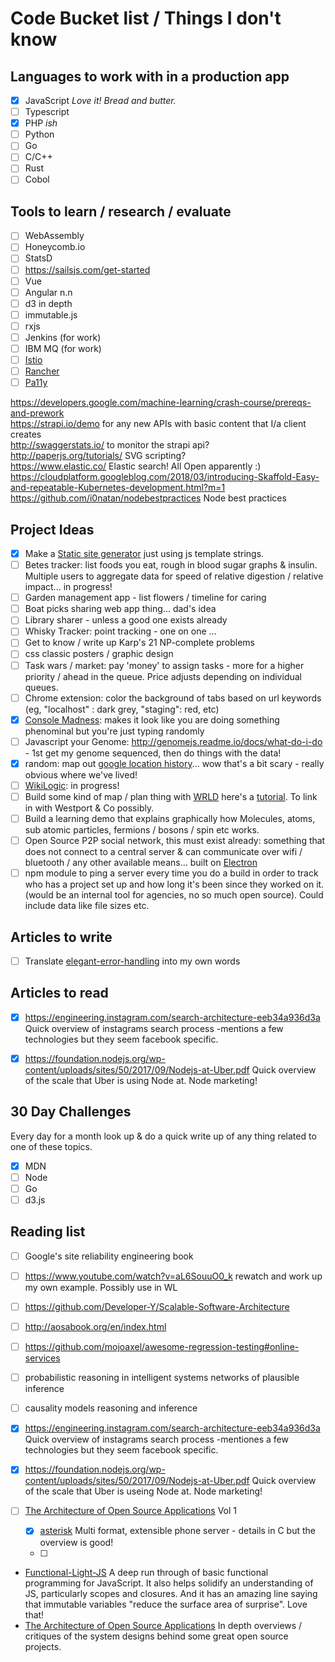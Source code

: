 # Code Bucket list / Things I don't know

## Languages to work with in a production app

- [x] JavaScript _Love it! Bread and butter._
- [ ] Typescript
- [x] PHP _ish_
- [ ] Python
- [ ] Go
- [ ] C/C++
- [ ] Rust
- [ ] Cobol 

## Tools to learn / research / evaluate

- [ ] WebAssembly
- [ ] Honeycomb.io
- [ ] StatsD
- [ ] https://sailsjs.com/get-started
- [ ] Vue
- [ ] Angular n.n
- [ ] d3 in depth
- [ ] immutable.js
- [ ] rxjs
- [ ] Jenkins (for work)
- [ ] IBM MQ (for work)
- [ ] [Istio](https://istio.io/docs/concepts/what-is-istio/)
- [ ] [Rancher](https://rancher.com)
- [ ] [Pa11y](http://pa11y.org/)

https://developers.google.com/machine-learning/crash-course/prereqs-and-prework  
https://strapi.io/demo for any new APIs with basic content that I/a client creates  
http://swaggerstats.io/ to monitor the strapi api?  
http://paperjs.org/tutorials/ SVG scripting?  
https://www.elastic.co/ Elastic search! All Open apparently :)
https://cloudplatform.googleblog.com/2018/03/introducing-Skaffold-Easy-and-repeatable-Kubernetes-development.html?m=1
https://github.com/i0natan/nodebestpractices Node best practices

## Project Ideas

- [x] Make a [Static site generator](https://www.npmjs.com/package/mini-site-generator) just using js template strings.
- [ ] Betes tracker: list foods you eat, rough in blood sugar graphs & insulin. Multiple users to aggregate data for speed of relative digestion / relative impact... in progress!
- [ ] Garden management app - list flowers / timeline for caring
- [ ] Boat picks sharing web app thing... dad's idea
- [ ] Library sharer - unless a good one exists already
- [ ] Whisky Tracker: point tracking - one on one ...
- [ ] Get to know / write up Karp's 21 NP-complete problems
- [ ] css classic posters / graphic design
- [ ] Task wars / market: pay 'money' to assign tasks - more for a higher priority / ahead in the queue. Price adjusts depending on individual queues.
- [ ] Chrome extension: color the background of tabs based on url keywords (eg, "localhost" : dark grey, "staging": red, etc)
- [x] [Console Madness](https://github.com/ijmccallum/consoleMadness): makes it look like you are doing something phenominal but you're just typing randomly
- [ ] Javascript your Genome: http://genomejs.readme.io/docs/what-do-i-do - 1st get my genome sequenced, then do things with the data!
- [x] random: map out [google location history](https://codeburst.io/how-i-created-a-heatmap-of-my-location-history-with-javascript-google-maps-972a2d1be240)... wow that's a bit scary - really obvious where we've lived!
- [ ] [WikiLogic](https://github.com/WikiLogic/WikiLogic): in progress!
- [ ] Build some kind of map / plan thing with [WRLD](https://www.wrld3d.com/) here's a [tutorial](https://www.sitepoint.com/building-dynamic-3d-maps/). To link in with Westport & Co possibly.
- [ ] Build a learning demo that explains graphically how Molecules, atoms, sub atomic particles, fermions / bosons / spin etc works.
- [ ] Open Source P2P social network, this must exist already: something that does not connect to a central server & can communicate over wifi / bluetooth / any other available means... built on [Electron](http://electron.atom.io/)
- [ ] npm module to ping a server every time you do a build in order to track who has a project set up and how long it's been since they worked on it. (would be an internal tool for agencies, no so much open source). Could include data like file sizes etc.

## Articles to write

- [ ] Translate [elegant-error-handling](https://jrsinclair.com/articles/2019/elegant-error-handling-with-the-js-either-monad/) into my own words

## Articles to read

* [x] https://engineering.instagram.com/search-architecture-eeb34a936d3a Quick overview of instagrams search process -mentions a few technologies but they seem facebook specific.
* [x] https://foundation.nodejs.org/wp-content/uploads/sites/50/2017/09/Nodejs-at-Uber.pdf Quick overview of the scale that Uber is using Node at. Node marketing!



## 30 Day Challenges

Every day for a month look up & do a quick write up of any thing related to one of these topics.

- [x] MDN
- [ ] Node
- [ ] Go
- [ ] d3.js

## Reading list

- [ ] Google's site reliability engineering book
- [ ] https://www.youtube.com/watch?v=aL6SouuO0_k rewatch and work up my own example. Possibly use in WL
- [ ] https://github.com/Developer-Y/Scalable-Software-Architecture
- [ ] http://aosabook.org/en/index.html
- [ ] https://github.com/mojoaxel/awesome-regression-testing#online-services

- [ ] probabilistic reasoning in intelligent systems networks of plausible inference
- [ ] causality models reasoning and inference
- [x] https://engineering.instagram.com/search-architecture-eeb34a936d3a Quick overview of instagrams search process -mentiones a few technologies but they seem facebook specific.
- [x] https://foundation.nodejs.org/wp-content/uploads/sites/50/2017/09/Nodejs-at-Uber.pdf Quick overview of the scale that Uber is useing Node at. Node marketing!
- [ ] [The Architecture of Open Source Applications](http://aosabook.org/en/index.html) Vol 1
  - [x] [asterisk](http://aosabook.org/en/asterisk.html) Multi format, extensible phone server - details in C but the overview is good!
  - [ ]
- [Functional-Light-JS](https://github.com/getify/Functional-Light-JS) A deep run through of basic functional programming for JavaScript. It also helps solidify an understanding of JS, particularly scopes and closures. And it has an amazing line saying that immutable variables "reduce the surface area of surprise". Love that!
- [The Architecture of Open Source Applications](http://aosabook.org/en/index.html) In depth overviews / critiques of the system designs behind some great open source projects.
